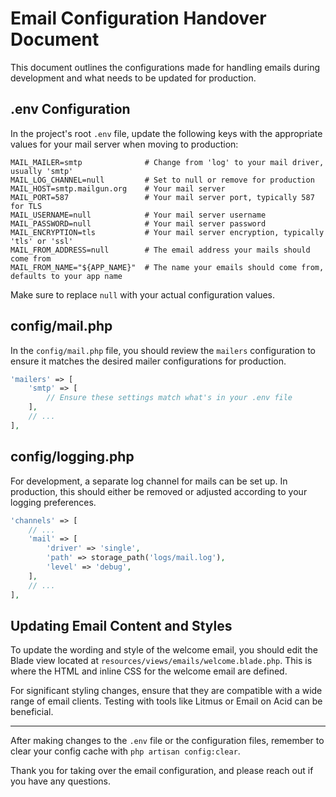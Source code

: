 
# Email Configuration Handover Document

This document outlines the configurations made for handling emails during development and what needs to be updated for production.

## .env Configuration

In the project's root `.env` file, update the following keys with the appropriate values for your mail server when moving to production:

```
MAIL_MAILER=smtp              # Change from 'log' to your mail driver, usually 'smtp'
MAIL_LOG_CHANNEL=null         # Set to null or remove for production
MAIL_HOST=smtp.mailgun.org    # Your mail server
MAIL_PORT=587                 # Your mail server port, typically 587 for TLS
MAIL_USERNAME=null            # Your mail server username
MAIL_PASSWORD=null            # Your mail server password
MAIL_ENCRYPTION=tls           # Your mail server encryption, typically 'tls' or 'ssl'
MAIL_FROM_ADDRESS=null        # The email address your mails should come from
MAIL_FROM_NAME="${APP_NAME}"  # The name your emails should come from, defaults to your app name
```

Make sure to replace `null` with your actual configuration values.

## config/mail.php

In the `config/mail.php` file, you should review the `mailers` configuration to ensure it matches the desired mailer configurations for production.

```php
'mailers' => [
    'smtp' => [
        // Ensure these settings match what's in your .env file
    ],
    // ...
],
```

## config/logging.php

For development, a separate log channel for mails can be set up. In production, this should either be removed or adjusted according to your logging preferences.

```php
'channels' => [
    // ...
    'mail' => [
        'driver' => 'single',
        'path' => storage_path('logs/mail.log'),
        'level' => 'debug',
    ],
    // ...
],
```

## Updating Email Content and Styles

To update the wording and style of the welcome email, you should edit the Blade view located at `resources/views/emails/welcome.blade.php`. This is where the HTML and inline CSS for the welcome email are defined.

For significant styling changes, ensure that they are compatible with a wide range of email clients. Testing with tools like Litmus or Email on Acid can be beneficial.

---

After making changes to the `.env` file or the configuration files, remember to clear your config cache with `php artisan config:clear`.

Thank you for taking over the email configuration, and please reach out if you have any questions.
